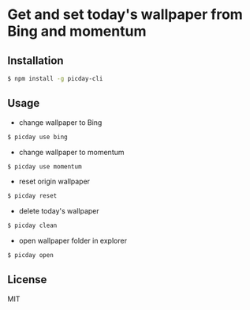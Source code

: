 # Get and set today's wallpaper from Bing and momentum

## Installation

```bash
$ npm install -g picday-cli
```

## Usage

- change wallpaper to Bing

```bash
$ picday use bing
```

- change wallpaper to momentum

```bash
$ picday use momentum
```

- reset origin wallpaper

```bash
$ picday reset
```

- delete today's wallpaper

```bash
$ picday clean
```

- open wallpaper folder in explorer

```bash
$ picday open
```

## License

MIT
